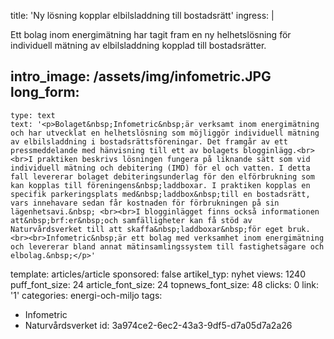 title: 'Ny lösning kopplar elbilsladdning till bostadsrätt'
ingress: |
  <p>Ett bolag inom energimätning har tagit fram en ny helhetslösning för individuell mätning av elbilsladdning kopplad till bostadsrätter.
  </p>
  
intro_image: /assets/img/infometric.JPG
long_form:
  -
    type: text
    text: '<p>Bolaget&nbsp;Infometric&nbsp;är verksamt inom energimätning och har utvecklat en helhetslösning som möjliggör individuell mätning av elbilsladdning i bostadsrättsföreningar. Det framgår av ett pressmeddelande med hänvisning till ett av bolagets blogginlägg.<br><br>I praktiken beskrivs lösningen fungera på liknande sätt som vid individuell mätning och debitering (IMD) för el och vatten. I detta fall levererar bolaget debiteringsunderlag för den elförbrukning som kan kopplas till föreningens&nbsp;laddboxar. I praktiken kopplas en specifik parkeringsplats med&nbsp;laddbox&nbsp;till en bostadsrätt, vars innehavare sedan får kostnaden för förbrukningen på sin lägenhetsavi.&nbsp; <br><br>I blogginlägget finns också informationen att&nbsp;brf:er&nbsp;och samfälligheter kan få stöd av Naturvårdsverket till att skaffa&nbsp;laddboxar&nbsp;för eget bruk. <br><br>Infometric&nbsp;är ett bolag med verksamhet inom energimätning och levererar bland annat mätinsamlingssystem till fastighetsägare och elbolag.&nbsp;</p>'
template: articles/article
sponsored: false
artikel_typ: nyhet
views: 1240
puff_font_size: 24
article_font_size: 24
topnews_font_size: 48
clicks: 0
link: '1'
categories: energi-och-miljo
tags:
  - Infometric
  - Naturvårdsverket
id: 3a974ce2-6ec2-43a3-9df5-d7a05d7a2a26
